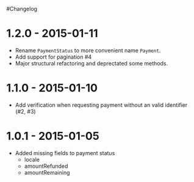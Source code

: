 #Changelog


# 1.2.0 - 2015-01-11

* Rename `PaymentStatus` to more convenient name `Payment`.
* Add support for pagination #4
* Major structural refactoring and deprectated some methods.

# 1.1.0 - 2015-01-10

* Add verification when requesting payment without an valid identifier (#2, #3)

# 1.0.1 - 2015-01-05

* Added missing fields to payment status
  * locale
  * amountRefunded
  * amountRemaining
